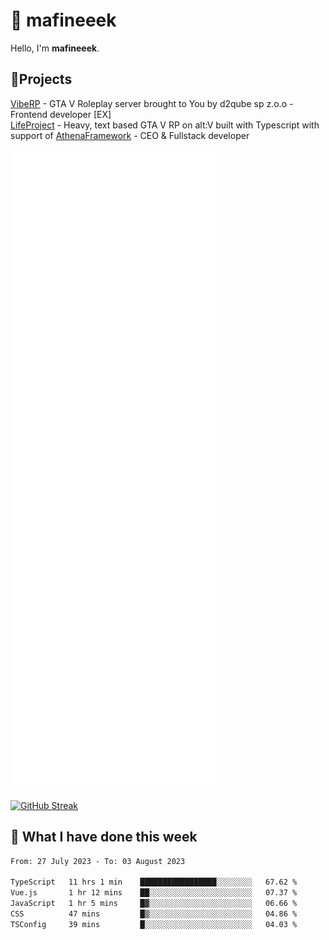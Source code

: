 # 👋 mafineeek
Hello, I'm **mafineeek**.

## 📝Projects

[VibeRP](https://v-rp.pl) - GTA V Roleplay server brought to You by d2qube sp z.o.o - Frontend developer [EX]
<br>
[LifeProject](https://github.com/LifeProject-Roleplay/) - Heavy, text based GTA V RP on alt:V built with Typescript with support of [AthenaFramework](https://github.com/Athena-Roleplay-Framework/) - CEO & Fullstack developer

![](./github-metrics.svg)

[![GitHub Streak](https://streak-stats.demolab.com/?user=mafineeek)](https://git.io/streak-stats)

## 📰 What I have done this week
<!--START_SECTION:waka-->

```txt
From: 27 July 2023 - To: 03 August 2023

TypeScript   11 hrs 1 min    █████████████████░░░░░░░░   67.62 %
Vue.js       1 hr 12 mins    ██░░░░░░░░░░░░░░░░░░░░░░░   07.37 %
JavaScript   1 hr 5 mins     █▓░░░░░░░░░░░░░░░░░░░░░░░   06.66 %
CSS          47 mins         █▒░░░░░░░░░░░░░░░░░░░░░░░   04.86 %
TSConfig     39 mins         █░░░░░░░░░░░░░░░░░░░░░░░░   04.03 %
```

<!--END_SECTION:waka-->
